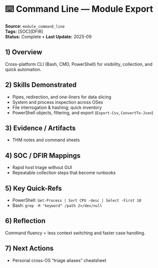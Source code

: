 # ⌨️ Command Line — Module Export
**Source:** `module_command_line`  
**Tags:** [SOC][DFIR]  
**Status:** Complete • **Last Update:** 2025-09

## 1) Overview
Cross-platform CLI (Bash, CMD, PowerShell) for visibility, collection, and quick automation.

## 2) Skills Demonstrated
- Pipes, redirection, and one-liners for data slicing
- System and process inspection across OSes
- File interrogation & hashing; quick inventory
- PowerShell objects, filtering, and export (`Export-Csv`, `ConvertTo-Json`)

## 3) Evidence / Artifacts
- THM notes and command sheets

## 4) SOC / DFIR Mappings
- Rapid host triage without GUI
- Repeatable collection steps that become runbooks

## 5) Key Quick-Refs
- PowerShell: `Get-Process | Sort CPU -desc | Select -First 10`
- Bash: `grep -R "keyword" /path 2>/dev/null`

## 6) Reflection
Command fluency = less context switching and faster case handling.

## 7) Next Actions
- Personal cross-OS “triage aliases” cheatsheet
